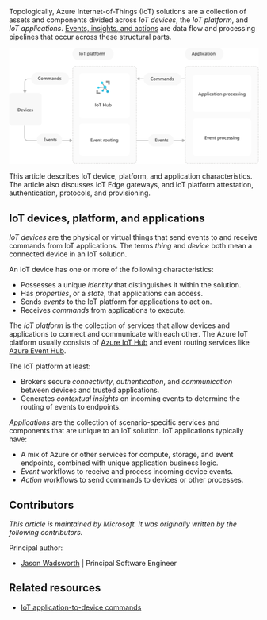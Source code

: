 Topologically, Azure Internet-of-Things (IoT) solutions are a collection of assets and components divided across *IoT devices*, the *IoT platform*, and *IoT applications*. [Events, insights, and actions](introduction-to-solutions.yml) are data flow and processing pipelines that occur across these structural parts.

![A diagram showing the relationship between devices, the IoT platform, and an application.](media/devices-platform-application.svg)

This article describes IoT device, platform, and application characteristics. The article also discusses IoT Edge gateways, and IoT platform attestation, authentication, protocols, and provisioning.

## IoT devices, platform, and applications

*IoT devices* are the physical or virtual things that send events to and receive commands from IoT applications. The terms *thing* and *device* both mean a connected device in an IoT solution.

An IoT device has one or more of the following characteristics:
- Possesses a unique *identity* that distinguishes it within the solution.
- Has *properties*, or a *state*, that applications can access.
- Sends *events* to the IoT platform for applications to act on.
- Receives *commands* from applications to execute.

The *IoT platform* is the collection of services that allow devices and applications to connect and communicate with each other. The Azure IoT platform usually consists of [Azure IoT Hub](/azure/iot-hub/about-iot-hub) and event routing services like [Azure Event Hub](/azure/iot-hub/iot-hub-compare-event-hubs).

The IoT platform at least:
- Brokers secure *connectivity*, *authentication*, and *communication* between devices and trusted applications.
- Generates *contextual insights* on incoming events to determine the routing of events to endpoints.

*Applications* are the collection of scenario-specific services and components that are unique to an IoT solution. IoT applications typically have:
- A mix of Azure or other services for compute, storage, and event endpoints, combined with unique application business logic.
- *Event* workflows to receive and process incoming device events.
- *Action* workflows to send commands to devices or other processes.

## Contributors

*This article is maintained by Microsoft. It was originally written by the following contributors.*

Principal author:

- [Jason Wadsworth](https://www.linkedin.com/in/jason-wadsworth-23549b158) | Principal Software Engineer

## Related resources

- [IoT application-to-device commands](cloud-to-device.yml)

